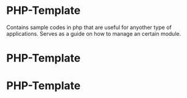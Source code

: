 # PHP-Template

Contains sample codes in php that are useful for anyother type of applications.
Serves as a guide on how to manage an certain module.
# PHP-Template
# PHP-Template
